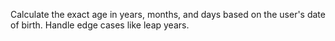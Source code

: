 Calculate the exact age in years, months, and days based on the user's date of birth.
Handle edge cases like leap years.